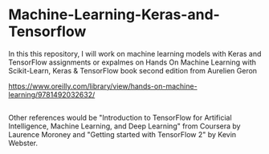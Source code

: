 # Machine-Learning-Keras-and-Tensorflow
In this this repository, I will work on machine learning models with Keras and TensorFlow assignments or expalmes on Hands On Machine Learning with Scikit-Learn, Keras & TensorFlow book second edition from Aurelien Geron

https://www.oreilly.com/library/view/hands-on-machine-learning/9781492032632/
##
Other references would be "Introduction to TensorFlow for Artificial Intelligence, Machine Learning, and Deep Learning" from Coursera by Laurence Moroney and "Getting started with TensorFlow 2" by Kevin Webster.
